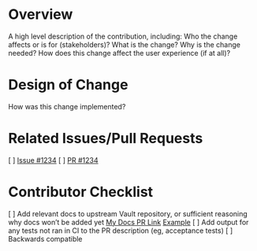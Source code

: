 # Overview

A high level description of the contribution, including:
Who the change affects or is for (stakeholders)?
What is the change?
Why is the change needed?
How does this change affect the user experience (if at all)?

# Design of Change

How was this change implemented?

# Related Issues/Pull Requests

[ ] [Issue #1234](https://github.com/hashicorp/vault/issues/1234)
[ ] [PR #1234](https://github.com/hashicorp/vault/pr/1234)

# Contributor Checklist

[ ] Add relevant docs to upstream Vault repository, or sufficient reasoning why docs won’t be added yet
[My Docs PR Link](link)
[Example](https://github.com/hashicorp/vault/commit/2715f5cec982aabc7b7a6ae878c547f6f475bba6)
[ ] Add output for any tests not ran in CI to the PR description (eg, acceptance tests)
[ ] Backwards compatible
